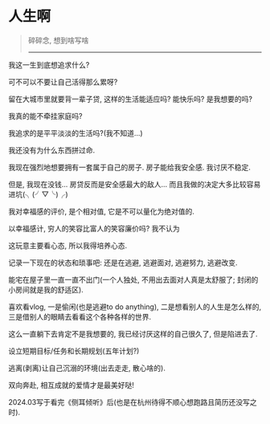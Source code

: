 # 人生啊

> 碎碎念, 想到啥写啥
>
> ---



我这一生到底想追求什么?

可不可以不要让自己活得那么累呀?

留在大城市里就要背一辈子贷, 这样的生活能适应吗? 能快乐吗? 是我想要的吗?

我真的能不牵挂家庭吗?

我追求的是平平淡淡的生活吗?(我不知道...)

我还没有为什么东西拼过命.



我现在强烈地想要拥有一套属于自己的房子. 房子能给我安全感. 我讨厌不稳定.

但是, 我现在没钱... 房贷反而是安全感最大的敌人... 而且我做的决定大多比较容易进坑(╮(╯▽╰)╭)



我对幸福感的评价, 是个相对值, 它是不可以量化为绝对值的.

以幸福感计, 穷人的笑容比富人的笑容廉价吗? 我不认为

这玩意主要看心态, 所以我得培养心态.



记录一下现在的状态和琐事吧: 还是在逃避, 逃避面对, 逃避努力, 逃避改变.

能宅在屋子里一直一直不出门(一个人独处, 不用出去面对人真是太舒服了; 封闭的小房间就是我的舒适区).

喜欢看vlog, 一是偷闲(也是逃避to do anything), 二是想看别人的人生是怎么样的, 三是借别人的眼睛去看看这个各种各样的世界.

这么一直躺下去肯定不是我想要的, 我已经讨厌这样的自己很久了, 但是陷进去了.



设立短期目标/任务和长期规划(五年计划?)

逃离(剥离)让自己沉溺的环境(出去走走, 散心啥的).





双向奔赴, 相互成就的爱情才是最美好哒!





2024.03写于看完《侧耳倾听》后(也是在杭州待得不顺心想跑路且简历还没写之时).